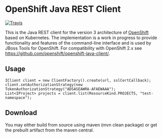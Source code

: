 OpenShift Java REST Client
===========================

[![Travis](https://travis-ci.org/openshift/openshift-restclient-java.svg?branch=master)](https://travis-ci.org/openshift/openshift-restclient-java)

This is the Java REST client for the version 3 architecture of [OpenShift](https://github.com/openshift/origin) based on Kubernetes.  The implementation is
a work in progress to provide functionality and features of the command-line interface and is used by JBoss Tools for OpenShift.  For compatibility with
OpenShift 2.x see https://github.com/openshift/openshift-java-client/.

Usage
-----
    IClient client = new ClientFactory().create(url, sslCertCallback);
    client.setAuthorizationStrategy(new TokenAuthorizationStrategy("ADSASEAWRA-AFAEWAAA");
    List<IProject> projects = client.list(ResourceKind.PROJECTS, "test-namespace");

Download
--------
You may either build from source using maven (mvn clean package) or get the prebuilt artifact from the maven central.
